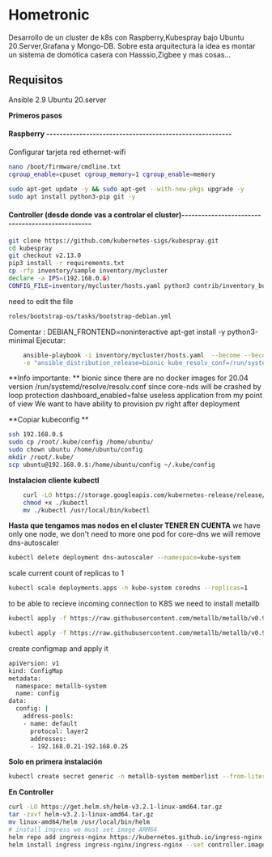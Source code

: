 # Hometronic

Desarrollo de un cluster de k8s con Raspberry,Kubespray bajo Ubuntu 20.Server,Grafana y Mongo-DB.
Sobre esta arquitectura la idea es montar un sistema de domótica casera con Hasssio,Zigbee y mas cosas...


## **Requisitos**

Ansible 2.9
Ubuntu 20.server

**Primeros pasos**



#### Raspberry     --------------------------------------------------------
Configurar tarjeta red ethernet-wifi

```bash
nano /boot/firmware/cmdline.txt
cgroup_enable=cpuset cgroup_memory=1 cgroup_enable=memory
```

```bash
sudo apt-get update -y && sudo apt-get --with-new-pkgs upgrade -y
sudo apt install python3-pip git -y
```

#### Controller (desde donde vas a controlar el cluster)-------------------------------------------------

```bash
git clone https://github.com/kubernetes-sigs/kubespray.git
cd kubespray
git checkout v2.13.0
pip3 install -r requirements.txt
cp -rfp inventory/sample inventory/mycluster
declare -a IPS=(192.168.0.&)
CONFIG_FILE=inventory/mycluster/hosts.yaml python3 contrib/inventory_builder/inventory.py ${IPS[@]}
```
need to edit the file
 ```bash
roles/bootstrap-os/tasks/bootstrap-debian.yml
```
Comentar :       DEBIAN_FRONTEND=noninteractive apt-get install -y python3-minimal
Ejecutar: 
```bash
    ansible-playbook -i inventory/mycluster/hosts.yaml  --become --become-user=root cluster.yml \
    -e "ansible_distribution_release=bionic kube_resolv_conf=/run/systemd/resolve/resolv.conf local_path_provisioner_enabled=true"
```

**Info importante: **
 bionic since there are no docker images for 20.04 version
  /run/systemd/resolve/resolv.conf since core-nds will be crashed by loop protection
 dashboard_enabled=false useless application from my point of view
 We want to have ability to provision pv right after deployment

**Copiar kubeconfig **
```bash
ssh 192.168.0.$
sudo cp /root/.kube/config /home/ubuntu/
sudo chown ubuntu /home/ubuntu/config
mkdir /root/.kube/
scp ubuntu@192.168.0.$:/home/ubuntu/config ~/.kube/config
```

**Instalacion cliente kubectl**
```bash
    curl -LO https://storage.googleapis.com/kubernetes-release/release/v1.18.0/bin/linux/amd64/kubectl
    chmod +x ./kubectl
    mv ./kubectl /usr/local/bin/kubectl
```


**Hasta que tengamos mas nodos en el cluster  TENER EN CUENTA**
 we have only one node,  we don't need to more one pod for core-dns
we will remove dns-autoscaler
```bash
kubectl delete deployment dns-autoscaler --namespace=kube-system
```
scale current count of replicas to 1
```bash
kubectl scale deployments.apps -n kube-system coredns --replicas=1
```

to be able to recieve incoming connection to K8S we need to install metallb
```bash
kubectl apply -f https://raw.githubusercontent.com/metallb/metallb/v0.9.3/manifests/namespace.yaml
```
```bash
kubectl apply -f https://raw.githubusercontent.com/metallb/metallb/v0.9.3/manifests/metallb.yaml
```

create configmap and apply it
```bash
apiVersion: v1
kind: ConfigMap
metadata:
  namespace: metallb-system
  name: config
data:
  config: |
    address-pools:
    - name: default
      protocol: layer2
      addresses:
      - 192.168.0.21-192.168.0.25
```

**Solo en primera instalación**
```bash
kubectl create secret generic -n metallb-system memberlist --from-literal=secretkey="$(openssl rand -base64 128)"
```
**En Controller**
```bash
curl -LO https://get.helm.sh/helm-v3.2.1-linux-amd64.tar.gz
tar -zxvf helm-v3.2.1-linux-amd64.tar.gz
mv linux-amd64/helm /usr/local/bin/helm
# install ingress we must set image ARM64
helm repo add ingress-nginx https://kubernetes.github.io/ingress-nginx
helm install ingress ingress-nginx/ingress-nginx --set controller.image.repository="quay.io/kubernetes-ingress-controller/nginx-ingress-controller-arm64"
```